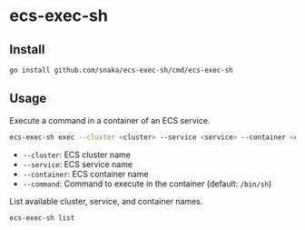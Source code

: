# ecs-exec-sh

## Install

```bash
go install github.com/snaka/ecs-exec-sh/cmd/ecs-exec-sh
```

## Usage

Execute a command in a container of an ECS service.

```bash
ecs-exec-sh exec --cluster <cluster> --service <service> --container <container> [--command <command>]
```

- `--cluster`: ECS cluster name
- `--service`: ECS service name
- `--container`: ECS container name
- `--command`: Command to execute in the container (default: `/bin/sh`)

List available cluster, service, and container names.

```bash
ecs-exec-sh list
```
